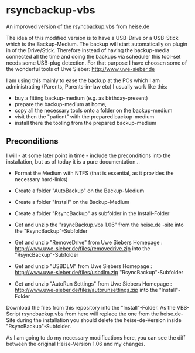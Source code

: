 # rsyncbackup-vbs
An improved version of the rsyncbackup.vbs from heise.de

The idea of this modified version is to have a USB-Drive or a USB-Stick which is the Backup-Medium.
The backup will start automatically on plugin in of the Drive/Stick.
Therefore instead of having the backup-media connected all the time and doing the backups via scheduler this tool-set needs some USB-plug 
detection. For that purpose I have choosen some of the wonderful tools of Uwe Sieber: http://www.uwe-sieber.de 

I am using this mainly to ease the backup at the PCs which I am administrating (Parents, Parents-in-law etc) I usually work like this:
- buy a fitting backup-medium (e.g. as birthday-present)
- prepare the backup-medium at home, 
- copy all the necessary tools onto a folder on the backup-medium 
- visit then the "patient" with the prepared backup-medium
- install there the tooling from the prepared backup-medium 

## Preconditions

I will - at some later point in time - include the preconditions into the installation, but as of today it is a pure documentation...

- Format the Medium with NTFS (that is essential, as it provides the necessary hard-links)
- Create a folder "AutoBackup" on the Backup-Medium
- Create a folder "Install" on the Backup-Medium
- Create a folder "RsyncBackup" as subfolder in the Install-Folder


- Get and unzip the "rsyncBackup.vbs 1.06" from the heise.de -site into the "RsyncBackup"-Subfolder
- Get and unzip "RemoveDrive" from Uwe Siebers Homepage : http://www.uwe-sieber.de/files/removedrive.zip into the "RsyncBackup"-Subfolder
- Get and unzip "USBDLM" from Uwe Siebers Homepage : http://www.uwe-sieber.de/files/usbdlm.zip "RsyncBackup"-Subfolder
- Get and unzip "AutoRun Settings" from Uwe Siebers Homepage : http://www.uwe-sieber.de/files/autorunsettings.zip into the "Install"-Folder

Download the files from this repository into the "Install"-Folder.
As the VBS-Script rsyncbackup.vbs from here will replace the one from the heise.de-Site during the installation you should delete the 
heise-de-Version inside "RsyncBackup"-Subfolder.

As I am going to do my necessary modifications here, you can see the diff between the original Heise-Version 1.06 and my changes.


